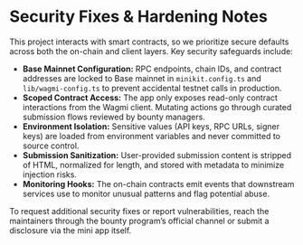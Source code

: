 # Security Fixes & Hardening Notes

This project interacts with smart contracts, so we prioritize secure defaults across both the on-chain and client layers. Key security safeguards include:

- **Base Mainnet Configuration:** RPC endpoints, chain IDs, and contract addresses are locked to Base mainnet in `minikit.config.ts` and `lib/wagmi-config.ts` to prevent accidental testnet calls in production.
- **Scoped Contract Access:** The app only exposes read-only contract interactions from the Wagmi client. Mutating actions go through curated submission flows reviewed by bounty managers.
- **Environment Isolation:** Sensitive values (API keys, RPC URLs, signer keys) are loaded from environment variables and never committed to source control.
- **Submission Sanitization:** User-provided submission content is stripped of HTML, normalized for length, and stored with metadata to minimize injection risks.
- **Monitoring Hooks:** The on-chain contracts emit events that downstream services use to monitor unusual patterns and flag potential abuse.

To request additional security fixes or report vulnerabilities, reach the maintainers through the bounty program’s official channel or submit a disclosure via the mini app itself.
